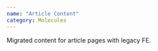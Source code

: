 ```yaml
---
name: "Article Content"
category: Molecules
---
```


Migrated content for article pages with legacy FE. 

```dva-m-article-content:dva-m-article-content.html
```
